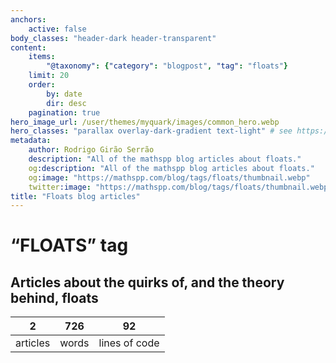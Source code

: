 ```yaml
---
anchors:
    active: false
body_classes: "header-dark header-transparent"
content:
    items:
        "@taxonomy": {"category": "blogpost", "tag": "floats"}
    limit: 20
    order:
        by: date
        dir: desc
    pagination: true
hero_image_url: /user/themes/myquark/images/common_hero.webp
hero_classes: "parallax overlay-dark-gradient text-light" # see https://demo.getgrav.org/blog-skeleton/blog/hero-classes
metadata:
    author: Rodrigo Girão Serrão
    description: "All of the mathspp blog articles about floats."
    og:description: "All of the mathspp blog articles about floats."
    og:image: "https://mathspp.com/blog/tags/floats/thumbnail.webp"
    twitter:image: "https://mathspp.com/blog/tags/floats/thumbnail.webp"
title: "Floats blog articles"
---
```


# “FLOATS” tag


## Articles about the quirks of, and the theory behind, floats



<table class="stats-table">
    <thead>
        <tr>
            <th style="text-align: center;">2</th>
            <th style="text-align: center;">726</th>
            <th style="text-align: center;">92</th>
        </tr>
    </thead>
    <tbody>
        <tr>
            <td style="text-align: center;">articles</td>
            <td style="text-align: center;">words</td>
            <td style="text-align: center;">lines of code</td>
        </tr>
    </tbody>
</table>